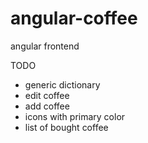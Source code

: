 # angular-coffee
angular frontend

TODO
- generic dictionary
- edit coffee
- add coffee
- icons with primary color
- list of bought coffee